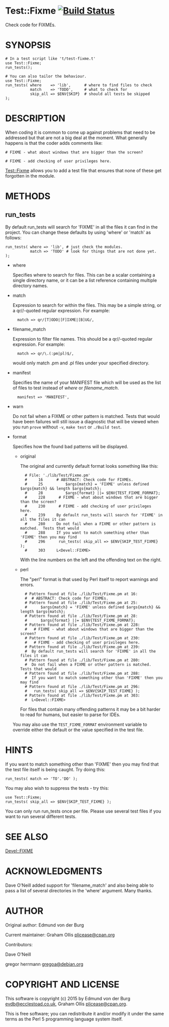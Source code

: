 # Test::Fixme [![Build Status](https://secure.travis-ci.org/plicease/Test-Fixme.png)](http://travis-ci.org/plicease/Test-Fixme)

Check code for FIXMEs.

# SYNOPSIS

    # In a test script like 't/test-fixme.t'
    use Test::Fixme;
    run_tests();
    
    # You can also tailor the behaviour.
    use Test::Fixme;
    run_tests( where    => 'lib',      # where to find files to check
               match    => 'TODO',     # what to check for
               skip_all => $ENV{SKIP}  # should all tests be skipped
    );

# DESCRIPTION

When coding it is common to come up against problems that need to be
addressed but that are not a big deal at the moment. What generally
happens is that the coder adds comments like:

    # FIXME - what about windows that are bigger than the screen?

    # FIXME - add checking of user privileges here.

[Test::Fixme](https://metacpan.org/pod/Test::Fixme) allows you to add a test file that ensures that none of
these get forgotten in the module.

# METHODS

## run\_tests

By default run\_tests will search for 'FIXME' in all the files it can
find in the project. You can change these defaults by using 'where' or
'match' as follows:

    run_tests( where => 'lib', # just check the modules.
               match => 'TODO' # look for things that are not done yet.
    );

- where

    Specifies where to search for files.  This can be a scalar containing a
    single directory name, or it can be a list reference containing multiple
    directory names.

- match

    Expression to search for within the files.  This may be a simple
    string, or a qr//-quoted regular expression.  For example:

        match => qr/[T]ODO|[F]IXME|[B]UG/,

- filename\_match

    Expression to filter file names.  This should be a qr//-quoted regular
    expression.  For example:

        match => qr/\.(:pm|pl)$/,

    would only match .pm and .pl files under your specified directory.

- manifest

    Specifies the name of your MANIFEST file which will be used as the list
    of files to test instead of _where_ or _filename\_match_.

        manifest => 'MANIFEST',

- warn

    Do not fail when a FIXME or other pattern is matched.  Tests that would
    have been failures will still issue a diagnostic that will be viewed
    when you run `prove` without `-v`, `make test` or `./Build test`.

- format

    Specifies how the found bad patterns will be displayed.

    - original

        The original and currently default format looks something like this:

            # File: './lib/Test/Fixme.pm'
            #     16      # ABSTRACT: Check code for FIXMEs.
            #     25          $args{match} = 'FIXME' unless defined $args{match} && length $args{match};
            #     28          $args{format} ||= $ENV{TEST_FIXME_FORMAT};
            #     228      # FIXME - what about windows that are bigger than the screen?
            #     230      # FIXME - add checking of user privileges here.
            #     239     By default run_tests will search for 'FIXME' in all the files it can
            #     280     Do not fail when a FIXME or other pattern is matched.  Tests that would
            #     288     If you want to match something other than 'FIXME' then you may find
            #     296      run_tests( skip_all => $ENV{SKIP_TEST_FIXME} );
            #     303     L<Devel::FIXME>

        With the line numbers on the left and the offending text on the right.

    - perl

        The "perl" format is that used by Perl itself to report warnings and errors.

            # Pattern found at file ./lib/Test/Fixme.pm at 16:
            #  # ABSTRACT: Check code for FIXMEs.
            # Pattern found at file ./lib/Test/Fixme.pm at 25:
            #      $args{match} = 'FIXME' unless defined $args{match} && length $args{match};
            # Pattern found at file ./lib/Test/Fixme.pm at 28:
            #      $args{format} ||= $ENV{TEST_FIXME_FORMAT};
            # Pattern found at file ./lib/Test/Fixme.pm at 228:
            #   # FIXME - what about windows that are bigger than the screen?
            # Pattern found at file ./lib/Test/Fixme.pm at 230:
            #   # FIXME - add checking of user privileges here.
            # Pattern found at file ./lib/Test/Fixme.pm at 239:
            #  By default run_tests will search for 'FIXME' in all the files it can
            # Pattern found at file ./lib/Test/Fixme.pm at 280:
            #  Do not fail when a FIXME or other pattern is matched.  Tests that would
            # Pattern found at file ./lib/Test/Fixme.pm at 288:
            #  If you want to match something other than 'FIXME' then you may find
            # Pattern found at file ./lib/Test/Fixme.pm at 296:
            #   run_tests( skip_all => $ENV{SKIP_TEST_FIXME} );
            # Pattern found at file ./lib/Test/Fixme.pm at 303:
            #  L<Devel::FIXME>

        For files that contain many offending patterns it may be a bit harder to read for
        humans, but easier to parse for IDEs.

    You may also use the `TEST_FIXME_FORMAT` environment variable to override either
    the default or the value specified in the test file.

# HINTS

If you want to match something other than 'FIXME' then you may find
that the test file itself is being caught. Try doing this:

    run_tests( match => 'TO'.'DO' );

You may also wish to suppress the tests - try this:

    use Test::Fixme;
    run_tests( skip_all => $ENV{SKIP_TEST_FIXME} );

You can only run run\_tests once per file. Please use several test
files if you want to run several different tests.

# SEE ALSO

[Devel::FIXME](https://metacpan.org/pod/Devel::FIXME)

# ACKNOWLEDGMENTS

Dave O'Neill added support for 'filename\_match' and also being able to pass a
list of several directories in the 'where' argument. Many thanks.

# AUTHOR

Original author: Edmund von der Burg

Current maintainer: Graham Ollis <plicease@cpan.org>

Contributors:

Dave O'Neill

gregor herrmann <gregoa@debian.org>

# COPYRIGHT AND LICENSE

This software is copyright (c) 2015 by Edmund von der Burg <evdb@ecclestoad.co.uk>, Graham Ollis <plicease@cpan.org>.

This is free software; you can redistribute it and/or modify it under
the same terms as the Perl 5 programming language system itself.
